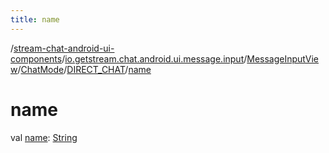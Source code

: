 ```yaml
---
title: name
---
```

/[stream-chat-android-ui-components](../../../../index.md)/[io.getstream.chat.android.ui.message.input](../../../index.md)/[MessageInputView](../../index.md)/[ChatMode](../index.md)/[DIRECT_CHAT](index.md)/[name](name.md)  
  
  
  
# name  
val [name](name.md): [String](https://kotlinlang.org/api/latest/jvm/stdlib/kotlin/-string/index.html)
